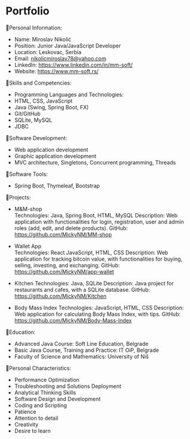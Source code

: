 # Portfolio

🔹Personal Information:

- Name: Miroslav Nikolić
- Position: Junior Java/JavaScript Developer
- Location: Leskovac, Serbia
- Email: nikolicmiroslav78@yahoo.com
- LinkedIn: https://www.linkedin.com/in/mm-soft/
- Website: https://www.mm-soft.rs/

🔹Skills and Competencies:

  - Programming Languages and Technologies:
  - HTML, CSS, JavaScript
  - Java (Swing, Spring Boot, FX)
  - Git/GitHub
  - SQLite, MySQL
  - JDBC
    
🔹Software Development:

  - Web application development
  - Graphic application development
  - MVC architecture, Singletons, Concurrent programming, Threads
  
🔹Software Tools:
  
  - Spring Boot, Thymeleaf, Bootstrap
  
🔹Projects:
  
  - M&M-shop  
  Technologies: Java, Spring Boot, HTML, MySQL
  Description: Web application with functionalities for login, registration, user and admin roles (add, edit, and delete products).
  GitHub: https://github.com/MickyNM/MM-shop
  
  - Wallet App  
  Technologies: React JavaScript, HTML, CSS
  Description: Web application for tracking bitcoin value, with functionalities for buying, selling, investing, and exchanging.
  GitHub: https://github.com/MickyNM/app-wallet
   
  - Kitchen
  Technologies: Java, SQLite
  Description: Java project for restaurants and cafes, with a SQLite database.
  GitHub: https://github.com/MickyNM/Kitchen
  
  - Body Mass Index
  Technologies: JavaScript, HTML, CSS
  Description: Web application for calculating Body Mass Index, with tips.
  GitHub: https://github.com/MickyNM/Body-Mass-Index
  
🔹Education:

  - Advanced Java Course: Soft Line Education, Belgrade
  - Basic Java Course, Training and Practice: IT OiP, Belgrade
  - Faculty of Science and Mathematics: University of Niš

🔹Personal Characteristics:

  - Performance Optimization
  - Troubleshooting and Solutions Deployment
  - Analytical Thinking Skills
  - Software Design and Development
  - Coding and Scripting
  - Patience
  - Attention to detail
  - Creativity
  - Desire to learn
  
